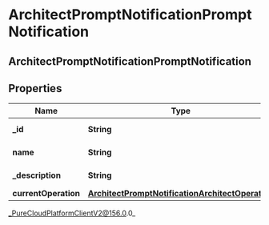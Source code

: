 # ArchitectPromptNotificationPromptNotification

## ArchitectPromptNotificationPromptNotification

## Properties

|Name | Type | Description | Notes|
|------------ | ------------- | ------------- | -------------|
| **_id** | **String** | The prompt ID | [optional] |
| **name** | **String** | The prompt name | [optional] |
| **_description** | **String** | The prompt description | [optional] |
| **currentOperation** | [**ArchitectPromptNotificationArchitectOperation**](ArchitectPromptNotificationArchitectOperation) |  | [optional] |



_PureCloudPlatformClientV2@156.0.0_
